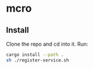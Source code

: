 # mcro

## Install 
Clone the repo and cd into it. Run:
```sh
cargo install --path .
sh ./register-service.sh
```
